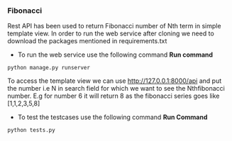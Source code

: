 ### Fibonacci

Rest API has been used to return Fibonacci number of Nth term in simple template view. In order to run the web service after cloning we need to download the packages mentioned in requirements.txt

- To run the web service use the following command
**Run command**
```
python manage.py runserver
```

To access the template view we can use http://127.0.0.1:8000/api and put the number i.e N in search field for which we want to see the Nthfibonacci number. E.g for number 6 it will return 8 as the fibonacci series goes like [1,1,2,3,5,8]

- To test the testcases use the following command
**Run Command**
```
python tests.py
```



